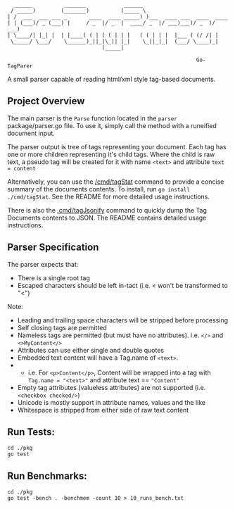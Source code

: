 ```
  ______          _______            ______                            
 / _____)        (_______)          (_____ \                           
| /  ___  ___ ___ _       ____  ____ _____) )___  ____ ___  ____  ____ 
| | (___)/ _ (___) |     / _  |/ _  |  ____/ _  |/ ___)___)/ _  )/ ___)
| \____/| |_| |  | |____( ( | ( ( | | |   ( ( | | |  |___ ( (/ /| |    
 \_____/ \___/    \______)_||_|\_|| |_|    \_||_|_|  (___/ \____)_|    
                              (_____|                                  

                                                            Go-TagParer
```

A small parser capable of reading html/xml style tag-based documents.

## Project Overview

The main parser is the `Parse` function located in the `parser` package/parser.go file. To use it, simply call the method with a runeified document input.

The parser output is tree of tags representing your document. Each tag has one or more children representing it's child tags. Where the child is raw text, a pseudo tag will be created for it with name `<text>` and attribute `text = content`

Alternatively, you can use the [/cmd/tagStat](/cmd/tagStat/README.md) command to provide a concise summary of the documents contents. To install, run `go install ./cmd/tagStat`. See the README for more detailed usage instructions.

There is also the [.cmd/tagJsonify](/cmd/tagJsonify/README.md) command to quickly dump the Tag Documents contents to JSON. The README contains detailed usage instructions.

## Parser Specification

The parser expects that:
- There is a single root tag
- Escaped characters should be left in-tact (i.e. &lt; won't be transformed to "<")

Note:
- Leading and trailing space characters will be stripped before processing
- Self closing tags are permitted
- Nameless tags are permitted (but must have no attributes). i.e. `</>` and `<>MyContent</>`
- Attributes can use either single and double quotes
- Embedded text content will have a Tag.name of `<text>`.
- - i.e. For `<p>Content</p>`, Content will be wrapped into a tag with `Tag.name = "<text>"` and attribute text == `"Content"`
 - Empty tag attributes (valueless attributes) are not supported (i.e. `<checkbox checked/>`)
- Unicode is mostly support in attribute names, values and the like
- Whitespace is stripped from either side of raw text content


## Run Tests:
```
cd ./pkg
go test
```

## Run Benchmarks:
```
cd ./pkg
go test -bench . -benchmem -count 10 > 10_runs_bench.txt
```